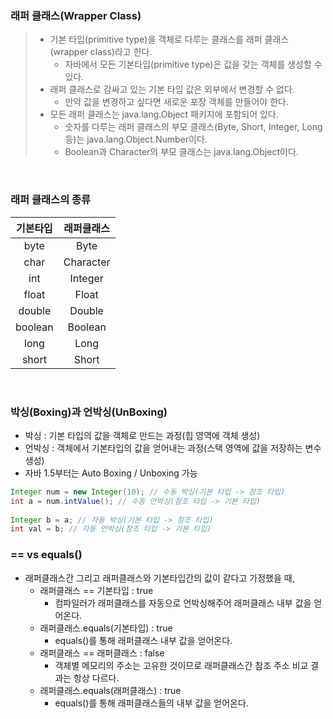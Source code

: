 ### 래퍼 클래스(Wrapper Class)
> + 기본 타입(primitive type)을 객체로 다루는 클래스를 래퍼 클래스(wrapper class)라고 한다.
>   + 자바에서 모든 기본타입(primitive type)은 값을 갖는 객체를 생성할 수 있다.
> + 래퍼 클래스로 감싸고 있는 기본 타입 값은 외부에서 변경할 수 없다.
>   + 만약 값을 변경하고 싶다면 새로운 포장 객체를 만들어야 한다.
> + 모든 래퍼 클래스는 java.lang.Object 패키지에 포함되어 있다.
>   + 숫자를 다루는 래퍼 클래스의 부모 클래스(Byte, Short, Integer, Long 등)는 java.lang.Object.Number이다.
>   + Boolean과 Character의 부모 클래스는 java.lang.Object이다.

<br/>

### 래퍼 클래스의 종류
|기본타입|래퍼클래스|
|:---:|:---:|
|byte|Byte|
|char|Character|
|int|Integer|
|float|Float|
|double|Double|
|boolean|Boolean|
|long|Long|
|short|Short|

<br/>

### 박싱(Boxing)과 언박싱(UnBoxing)
+ 박싱 : 기본 타입의 값을 객체로 만드는 과정(힙 영역에 객체 생성)
+ 언박싱 : 객체에서 기본타입의 값을 얻어내는 과정(스택 영역에 값을 저장하는 변수 생성)
+ 자바 1.5부터는 Auto Boxing / Unboxing 가능
```Java
Integer num = new Integer(10); // 수동 박싱(기본 타입 -> 참조 타입)
int a = num.intValue(); // 수동 언박싱(참조 타입 -> 기본 타입)
 
Integer b = a; // 자동 박싱(기본 타입 -> 참조 타입)
int val = b; // 자동 언박싱(참조 타입 -> 기본 타입)
```

### == vs equals()
+ 래퍼클래스간 그리고 래퍼클래스와 기본타입간의 값이 같다고 가정했을 때,
  + 래퍼클래스 == 기본타입 : true 
    + 컴파일러가 래퍼클래스를 자동으로 언박싱해주어 래퍼클래스 내부 값을 얻어온다.
  + 래퍼클래스.equals(기본타입) : true
    + equals()를 통해 래퍼클래스 내부 값을 얻어온다. 
  + 래퍼클래스 == 래퍼클래스 : false
    + 객체별 메모리의 주소는 고유한 것이므로 래퍼클래스간 참조 주소 비교 결과는 항상 다르다.
  + 래퍼클래스.equals(래퍼클래스) : true
    + equals()를 통해 래퍼클래스들의 내부 값을 얻어온다. 
